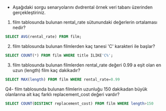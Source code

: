 - Aşağıdaki sorgu senaryolarını dvdrental örnek veri tabanı üzerinden gerçekleştiriniz.

1. film tablosunda bulunan rental_rate sütunundaki değerlerin ortalaması nedir?

``` SQL
SELECT AVG(rental_rate) FROM film;
```

2.  film tablosunda bulunan filmlerden kaç tanesi 'C' karakteri ile başlar?

``` SQL
SELECT COUNT(*) FROM film WHERE title ILIKE'C%';
```
3. film tablosunda bulunan filmlerden rental_rate değeri 0.99 a eşit olan en uzun (length) film kaç dakikadır?

``` SQL
SELECT MAX(length) FROM film WHERE rental_rate=0.99
```
Q4- film tablosunda bulunan filmlerin uzunluğu 150 dakikadan büyük olanlarına ait kaç farklı replacement_cost değeri vardır?

``` SQL
SELECT COUNT(DISTINCT replacement_cost) FROM film WHERE length>150 
```

